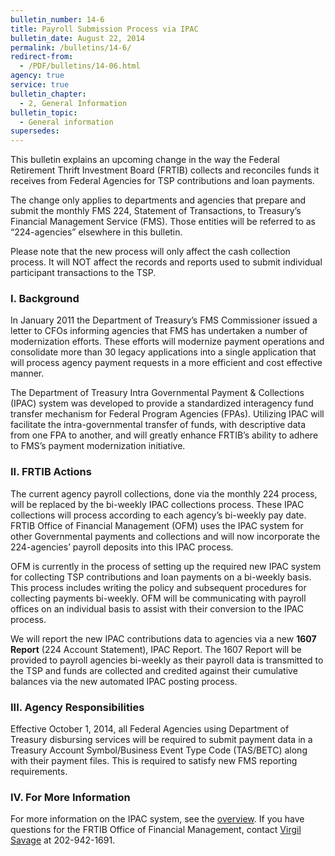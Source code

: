 ```yaml
---
bulletin_number: 14-6
title: Payroll Submission Process via IPAC
bulletin_date: August 22, 2014
permalink: /bulletins/14-6/
redirect-from:
  - /PDF/bulletins/14-06.html
agency: true
service: true
bulletin_chapter:
  - 2, General Information
bulletin_topic:
  - General information
supersedes:
---
```


This bulletin explains an upcoming change in the way the Federal Retirement Thrift Investment Board (FRTIB) collects and reconciles funds it receives from Federal Agencies for TSP contributions and loan payments.

<p>The change only applies to departments and agencies that prepare and submit the monthly FMS 224, Statement of Transactions, to Treasury’s Financial Management Service (FMS). Those entities will be referred to as “224-agencies” elsewhere in this bulletin.</p>
<p>Please note that the new process will only affect the cash collection process. It will NOT affect the records and reports used to submit individual participant transactions to the TSP.</p>
<h3>I. Background</h3>
<p>In January 2011 the Department of Treasury’s FMS Commissioner issued a letter to CFOs informing agencies that FMS has undertaken a number of modernization efforts. These efforts will modernize payment operations and consolidate more than 30 legacy applications into a single application that will process agency payment requests in a more efficient and cost effective manner.</p>
<p>The Department of Treasury Intra Governmental Payment &amp; Collections (IPAC) system was developed to provide a standardized interagency fund transfer mechanism for Federal Program Agencies (FPAs). Utilizing IPAC will facilitate the intra-governmental transfer of funds, with descriptive data from one FPA to another, and will greatly enhance FRTIB’s ability to adhere to FMS’s payment modernization initiative.</p>
<h3>II. FRTIB Actions</h3>
<p>The current agency payroll collections, done via the monthly 224 process, will be replaced by the bi-weekly IPAC collections process. These IPAC collections will process according to each agency’s bi-weekly pay date. FRTIB Office of Financial Management (OFM) uses the IPAC system for other Governmental payments and collections and will now incorporate the 224-agencies’ payroll deposits into this IPAC process.</p>
<p>OFM is currently in the process of setting up the required new IPAC system for collecting TSP contributions and loan payments on a bi-weekly basis. This process includes writing the policy and subsequent procedures for collecting payments bi-weekly. OFM will be communicating with payroll offices on an individual basis to assist with their conversion to the IPAC process.</p>
<p>We will report the new IPAC contributions data to agencies via a new <strong>1607 Report</strong> (224 Account Statement), IPAC Report. The 1607 Report will be provided to payroll agencies bi-weekly as their payroll data is transmitted to the TSP and funds are collected and credited against their cumulative balances via the new automated IPAC posting process.</p>
<h3>III. Agency Responsibilities</h3>
<p>Effective October 1, 2014, all Federal Agencies using Department of Treasury disbursing services will be required to submit payment data in a Treasury Account Symbol/Business Event Type Code (TAS/BETC) along with their payment files. This is required to satisfy new FMS reporting requirements.</p>
<h3>IV. <strong>For More Information</strong></h3>
<p>For more information on the IPAC system, see the <a class="externalLink" href="../../other/exit/exit_tsp_website.html?urlIdx=27" title="FMS overview will open in a new window.">overview</a>. If you have questions for the FRTIB Office of Financial Management, contact <a href="mailto:virgil.savage@tsp.gov">Virgil Savage</a> at 202-942-1691.</p>

<!-- CONTENT END -->
